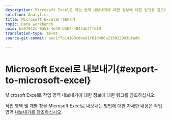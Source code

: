 ```yaml
---
description: Microsoft Excel로 작업 영역 내보내기에 대한 정보에 대한 링크를 참조하십시오.
solution: Analytics
title: Microsoft Excel로 내보내기
topic: Data workbench
uuid: ba97942c-9a58-4e49-b567-4844db7ff619
translation-type: tm+mt
source-git-commit: aec1f7b14198cdde91f61d490a235022943bfedb

---
```



# Microsoft Excel로 내보내기{#export-to-microsoft-excel}

Microsoft Excel로 작업 영역 내보내기에 대한 정보에 대한 링크를 참조하십시오.

작업 영역 및 개별 창을 Microsoft Excel로 내보내는 방법에 대한 자세한 내용은 작업 영역 [내보내기를 참조하십시오](../../../../home/c-get-started/c-work-worksp/c-ex-wksp.md#concept-27e4457bd14b43f198071e38d85d6d2f).
